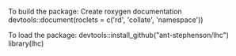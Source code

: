 To build the package:
Create roxygen documentation
devtools::document(roclets = c('rd', 'collate', 'namespace'))

To load the package:
devtools::install_github("ant-stephenson/lhc")
library(lhc)
